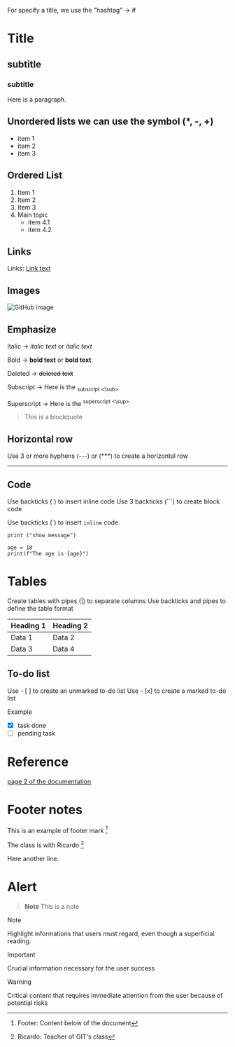 For specify a title, we use the "hashtag" -> #

# Title
## subtitle
### subtitle


Here is a paragraph.


## Unordered lists we can use the symbol (*, -, +)
* item 1
* item 2
* item 3

## Ordered List 
1. Item 1
2. Item 2
3. Item 3
4. Main topic 
   * item 4.1
   * item 4.2
  
## Links
Links:
[Link text](https://senac.blackboard.com/)

## Images
![GitHub image](https://github.com/paulo-xavier/uc10_Documento/blob/main/github.png)


## Emphasize

Italic  -> *italic text* or _italic text_

Bold -> **bold text** or __bold text__

Deleted -> ~~deleted text~~

Subscript -> Here is the <sub> subscript <\sub> 

Superscript -> Here is the <sup> superscript <\sup>

> This is a blockquote

## Horizontal row

Use 3 or more hyphens (---) or (***) to create a horizontal row

---

## Code 

Use backticks (`) to insert inline code
Use 3 backticks (```) to create block code

Use backticks (\`) to insert `inline` code. 

`print ("show message")`

```
age = 18
print(f"The age is {age}")

```

# Tables

Create tables with pipes (|) to separate columns
Use backticks and pipes to define the table format

|  Heading 1 | Heading 2   |
| -----------|  -----------|
|  Data 1    |   Data 2    |
|  Data 3    |   Data 4    |



## To-do list

Use - [ ] to create an unmarked to-do list
Use - [x] to create a marked to-do list 

Example
- [x] task done
- [ ] pending task

# Reference
[page 2 of the documentation](page.md)


# Footer notes

This is an example of footer mark [^1]

The class is with Ricardo [^2]

[^1]: Footer: Content below of the document
[^2]: Ricardo: Teacher of GIT's class

Here another line.

# Alert

> **Note**
> This is a note

> [!NOTE]
> Highlight informations that users must regard, even though a superficial reading.

> [!IMPORTANT]
> Crucial information necessary for the user success

> [!WARNING]
> Critical content that requires immediate attention from the user because of potential risks 



